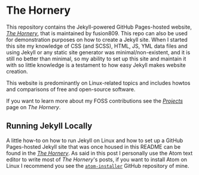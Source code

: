 # The Hornery
This repository contains the Jekyll-powered GitHub Pages-hosted website, [*The Hornery*](https://fusion809.github.io), that is maintained by fusion809. This repo can also be used for demonstration purposes on how to create a Jekyll site. When I started this site my knowledge of CSS (and SCSS), HTML, JS, YML data files and using Jekyll or any static site generator was minimal/non-existent, and it is still no better than minimal, so my ability to set up this site and maintain it with so little knowledge is a testament to how easy Jekyll makes website creation.

This website is predominantly on Linux-related topics and includes howtos and comparisons of free and open-source software.

If you want to learn more about my FOSS contributions see the [*Projects*](https://fusion809.github.io/projects/) page on *The Hornery*.

## Running Jekyll Locally
A little how-to on how to run Jekyll on Linux and how to set up a GitHub Pages-hosted Jekyll site that was once housed in this README can be found in the [*The Hornery*](http://fusion809.github.io/how-to-create-your-own-jekyll-site-with-github-pages/). As said in this post I personally use the Atom text editor to write most of *The Hornery*'s posts, if you want to install Atom on Linux I recommend you see the [`atom-installer`](https://github.com/fusion809/atom-installer) GitHub repository of mine.
